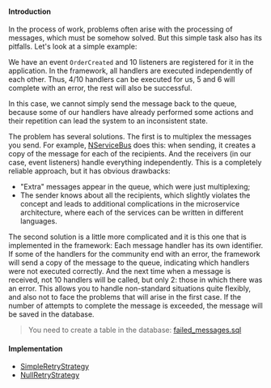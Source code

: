 #### Introduction

In the process of work, problems often arise with the processing of messages, which must be somehow solved. But this simple task also has its pitfalls.
Let's look at a simple example:

We have an event `OrderCreated` and 10 listeners are registered for it in the application.
In the framework, all handlers are executed independently of each other. Thus, 4/10 handlers can be executed for us, 5 and 6 will complete with an error, the rest will also be successful.

In this case, we cannot simply send the message back to the queue, because some of our handlers have already performed some actions and their repetition can lead the system to an inconsistent state.

The problem has several solutions. The first is to multiplex the messages you send. For example, [NServiceBus](https://particular.net/nservicebus) does this: when sending, it creates a copy of the message for each of the recipients.
And the receivers (in our case, event listeners) handle everything independently.
This is a completely reliable approach, but it has obvious drawbacks:
* "Extra" messages appear in the queue, which were just multiplexing;
* The sender knows about all the recipients, which slightly violates the concept and leads to additional complications in the microservice architecture, where each of the services can be written in different languages.

The second solution is a little more complicated and it is this one that is implemented in the framework:
Each message handler has its own identifier. If some of the handlers for the community end with an error, the framework will send a copy of the message to the queue, indicating which handlers were not executed correctly.
And the next time when a message is received, not 10 handlers will be called, but only 2: those in which there was an error. This allows you to handle non-standard situations quite flexibly, and also not to face the problems that will arise in the first case.
If the number of attempts to complete the message is exceeded, the message will be saved in the database.
> You need to create a table in the database: [failed_messages.sql](https://github.com/php-service-bus/service-bus/blob/v5.0/src/Retry/schema/failed_messages.sql)
#### Implementation

* [SimpleRetryStrategy](https://github.com/php-service-bus/service-bus/blob/v5.0/src/Retry/SimpleRetryStrategy.php)
* [NullRetryStrategy](https://github.com/php-service-bus/service-bus/blob/v5.0/src/Retry/NullRetryStrategy.php)
